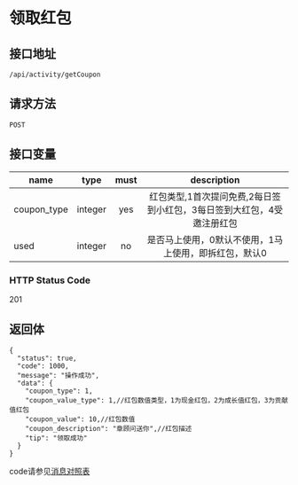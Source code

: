 # 领取红包

## 接口地址

`/api/activity/getCoupon`

## 请求方法

```POST ```

## 接口变量

| name     | type     | must     | description |
|----------|:--------:|:--------:|:--------:|
| coupon_type  | integer   | yes      | 红包类型,1首次提问免费,2每日签到小红包，3每日签到大红包，4受邀注册红包   |
| used  | integer   | no      | 是否马上使用，0默认不使用，1马上使用，即拆红包，默认0   |

### HTTP Status Code

201

## 返回体

```json5
{
  "status": true,
  "code": 1000,
  "message": "操作成功",
  "data": {
    "coupon_type": 1,
    "coupon_value_type": 1,//红包数值类型，1为现金红包，2为成长值红包，3为贡献值红包
    "coupon_value": 10,//红包数值
    "coupon_description": "章顾问送你",//红包描述
    "tip": "领取成功"
  }
}
``` 

code请参见[消息对照表](消息对照表.md)
